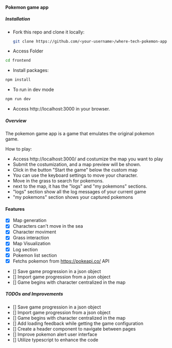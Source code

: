 #### Pokemon game app

##### Installation
- Fork this repo and clone it locally:
  ``` sh
  git clone https://github.com/<your-username>/where-tech-pokemon-app
  ```

- Access Folder

``` sh
cd frontend
```

- Install packages:

``` sh
npm install
```

- To run in dev mode

``` sh
npm run dev
```

- Access http://localhost:3000 in your browser.

##### Overview
The pokemon game app is a game that emulates the original pokemon game.

How to play:
- Access http://localhost:3000/ and costumize the map you want to play
- Submit the costumization, and a map preview will be shown.
- Click in the button "Start the game" below the custom map
- You can use the keyboard settings to move your character.
- Move in the grass to search for pokemons.
- next to the map, it has the "logs" and "my pokemons" sections.
- "logs" section show all the log messages of your current game
- "my pokemons" section shows your captured pokemons

#### Features
- [x] Map generation
- [x] Characters can't move in the sea
- [x] Character moviment
- [x] Grass interaction
- [x] Map Visualization
- [x] Log section
- [x] Pokemon list section
- [x] Fetchs pokemon from https://pokeapi.co/ API
- [] Save game progression in a json object
- [] Import game progression from a json object
- [] Game begins with character centralized in the map


##### TODOs and Improvements
- [] Save game progression in a json object
- [] Import game progression from a json object
- [] Game begins with character centralized in the map
- [] Add loading feedback while getting the game configuration
- [] Create a header component to navigate between pages
- [] Improve pokemon alert user interface
- [] Utilize typescript to enhance the code
